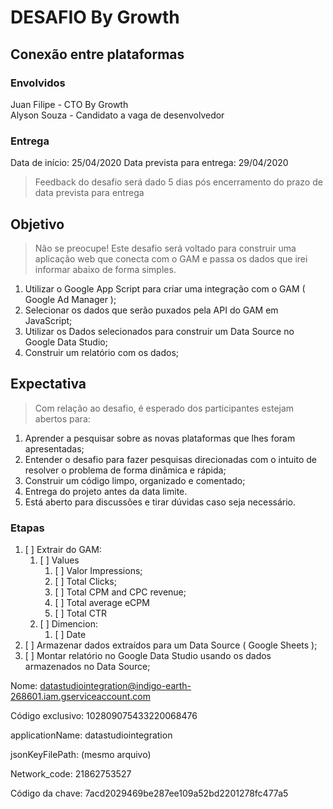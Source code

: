 # DESAFIO By Growth
## Conexão entre plataformas

### Envolvidos
Juan Filipe - CTO By Growth  
Alyson Souza - Candidato a vaga de desenvolvedor

### Entrega
Data de início: 25/04/2020
Data prevista para entrega: 29/04/2020
> Feedback do desafio será dado 5 dias pós encerramento do prazo de data prevista para entrega


## Objetivo
> Não se preocupe! Este desafio será voltado para construir uma aplicação web que conecta com o GAM e passa os dados que irei informar abaixo de forma simples.
1. Utilizar o Google App Script para criar uma integração com o GAM ( Google Ad Manager );
2. Selecionar os dados que serão puxados pela API do GAM em JavaScript;
3. Utilizar os Dados selecionados para construir um Data Source no Google Data Studio;
4. Construir um relatório com os dados;

## Expectativa
> Com relação ao desafio, é esperado dos participantes estejam abertos para:

1. Aprender a pesquisar sobre as novas plataformas que lhes foram apresentadas;
2. Entender o desafio para fazer pesquisas direcionadas com o intuito de resolver o problema de forma dinâmica e rápida;
3. Construir um código limpo, organizado e comentado;
4. Entrega do projeto antes da data limite.
5. Está aberto para discussões e tirar dúvidas caso seja necessário.

### Etapas
1. [ ] Extrair do GAM:
   1. [ ] Values
      1. [ ] Valor Impressions;
      2. [ ] Total Clicks;
      3. [ ] Total CPM and CPC revenue;
      4. [ ] Total average eCPM
      5. [ ] Total CTR
   2. [ ] Dimencion:
      1. [ ] Date
2. [ ] Armazenar dados extraídos para um Data Source ( Google Sheets );
3. [ ] Montar relatório no Google Data Studio usando os dados armazenados no Data Source;


Nome:
datastudiointegration@indigo-earth-268601.iam.gserviceaccount.com

Código exclusivo:
102809075433220068476

applicationName:
datastudiointegration

jsonKeyFilePath: (mesmo arquivo)

Network_code:
21862753527

Código da chave:
7acd2029469be287ee109a52bd2201278fc477a5